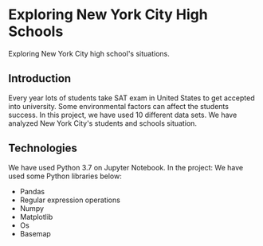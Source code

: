 # Exploring New York City High Schools
Exploring New York City high school's situations. 

## Introduction
Every year lots of students take SAT exam in United States to get accepted into university. Some environmental factors can affect the students success. In this project, we have used 10 different data sets. We have analyzed New York City's students and schools situation.

## Technologies
We have used Python 3.7 on Jupyter Notebook. 
In the project:
We have used some Python libraries below:
* Pandas
* Regular expression operations
* Numpy
* Matplotlib
* Os
* Basemap
